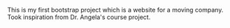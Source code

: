 This is my first bootstrap project which is a website for a moving company. Took inspiration from Dr. Angela's course project.
